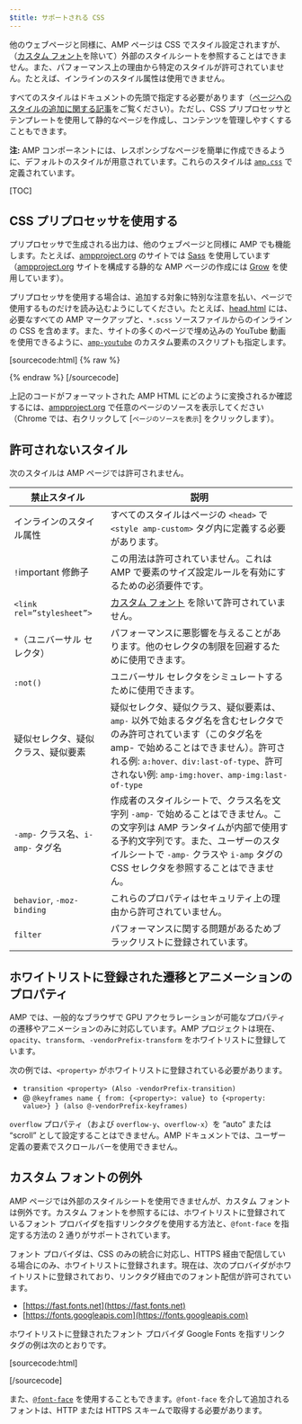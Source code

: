 ```yaml
---
$title: サポートされる CSS
---
```


他のウェブページと同様に、AMP ページは CSS でスタイル設定されますが、（[カスタム フォント](#カスタム-フォントの例外)を除いて）外部のスタイルシートを参照することはできません。また、パフォーマンス上の理由から特定のスタイルが許可されていません。たとえば、インラインのスタイル属性は使用できません。

すべてのスタイルはドキュメントの先頭で指定する必要があります（[ページへのスタイルの追加に関する記事](/ja/docs/guides/debug/validate.html)をご覧ください）。ただし、CSS プリプロセッサとテンプレートを使用して静的なページを作成し、コンテンツを管理しやすくすることもできます。

**注:** AMP コンポーネントには、レスポンシブなページを簡単に作成できるように、デフォルトのスタイルが用意されています。これらのスタイルは [`amp.css`](https://github.com/ampproject/amphtml/blob/master/css/amp.css) で定義されています。

[TOC]

## CSS プリプロセッサを使用する

プリプロセッサで生成される出力は、他のウェブページと同様に AMP でも機能します。たとえば、[ampproject.org](https://www.ampproject.org/) のサイトでは [Sass](http://sass-lang.com/) を使用しています（[ampproject.org](https://www.ampproject.org/) サイトを構成する静的な AMP ページの作成には [Grow](http://grow.io/)</a> を使用しています）。

プリプロセッサを使用する場合は、追加する対象に特別な注意を払い、ページで使用するものだけを読み込むようにしてください。たとえば、[head.html](https://github.com/ampproject/docs/blob/master/views/partials/head.html) には、必要なすべての AMP マークアップと、`*.scss` ソースファイルからのインラインの CSS を含めます。また、サイトの多くのページで埋め込みの YouTube 動画を使用できるように、[`amp-youtube`](/docs/reference/extended/amp-youtube.html) のカスタム要素のスクリプトも指定します。

[sourcecode:html] {% raw %}
<head>
  <meta charset="utf-8">
  <meta name="viewport" content="width=device-width,minimum-scale=1,initial-scale=1">
  <meta content="IE=Edge" http-equiv="X-UA-Compatible">
  <meta property="og:description" content="{% if doc.description %}{{doc.description}} – {% endif %}Accelerated Mobile Pages Project">
  <meta name="description" content="{% if doc.description %}{{doc.description}} – {% endif %}Accelerated Mobile Pages Project">

  <title>Accelerated Mobile Pages Project</title>
  <link rel="shortcut icon" href="/static/img/amp_favicon.png">
  <link rel="canonical" href="https://www.ampproject.org{{doc.url.path}}">
  <link href="https://fonts.googleapis.com/css?family=Roboto:200,300,400,500,700" rel="stylesheet" type="text/css">
  <style amp-custom>
  {% include "/assets/css/main.min.css" %}
  </style>

  <style amp-boilerplate>body{-webkit-animation:-amp-start 8s steps(1,end) 0s 1 normal both;-moz-animation:-amp-start 8s steps(1,end) 0s 1 normal both;-ms-animation:-amp-start 8s steps(1,end) 0s 1 normal both;animation:-amp-start 8s steps(1,end) 0s 1 normal both}@-webkit-keyframes -amp-start{from{visibility:hidden}to{visibility:visible}}@-moz-keyframes -amp-start{from{visibility:hidden}to{visibility:visible}}@-ms-keyframes -amp-start{from{visibility:hidden}to{visibility:visible}}@-o-keyframes -amp-start{from{visibility:hidden}to{visibility:visible}}@keyframes -amp-start{from{visibility:hidden}to{visibility:visible}}</style><noscript><style amp-boilerplate>body{-webkit-animation:none;-moz-animation:none;-ms-animation:none;animation:none}</style></noscript>
  <script async src="https://cdn.ampproject.org/v0.js"></script>
  <script async custom-element="amp-carousel" src="https://cdn.ampproject.org/v0/amp-carousel-0.1.js"></script>
  <script async custom-element="amp-analytics" src="https://cdn.ampproject.org/v0/amp-analytics-0.1.js"></script>
  <script async custom-element="amp-lightbox" src="https://cdn.ampproject.org/v0/amp-lightbox-0.1.js"></script>
  <script async custom-element="amp-youtube" src="https://cdn.ampproject.org/v0/amp-youtube-0.1.js"></script>
  <script async custom-element="amp-sidebar" src="https://cdn.ampproject.org/v0/amp-sidebar-0.1.js"></script>
  <script async custom-element="amp-iframe" src="https://cdn.ampproject.org/v0/amp-iframe-0.1.js"></script>
</head>
{% endraw %} [/sourcecode]

上記のコードがフォーマットされた AMP HTML にどのように変換されるか確認するには、[ampproject.org](https://www.ampproject.org/) で任意のページのソースを表示してください（Chrome では、右クリックして [`ページのソースを表示`] をクリックします）。

## 許可されないスタイル

次のスタイルは AMP ページでは許可されません。

<table>
  <thead>
    <tr>
      <th data-th="Banned style">禁止スタイル</th>
      <th data-th="Description">説明</th>
    </tr>
  </thead>
  <tbody>
    <tr>
      <td data-th="Banned style">インラインのスタイル属性</td>
      <td data-th="Description">すべてのスタイルはページの <code>&lt;head&gt;</code> で <code>&lt;style amp-custom&gt;</code> タグ内に定義する必要があります。</td>
    </tr>
    <tr>
      <td data-th="Banned style"><code>!</code>important 修飾子</td>
      <td data-th="Description">この用法は許可されていません。これは AMP で要素のサイズ設定ルールを有効にするための必須要件です。</td>
    </tr>
    <tr>
      <td data-th="Banned style"><code>&lt;link rel=”stylesheet”&gt;</code></td>
      <td data-th="Description"><a href="#カスタム-フォントの例外">カスタム フォント</a> を除いて許可されていません。</td>
    </tr>
    <tr>
      <td data-th="Banned style"><code>*</code>（ユニバーサル セレクタ）</td>
      <td data-th="Description">パフォーマンスに悪影響を与えることがあります。他のセレクタの制限を回避するために使用できます。</td>
    </tr>
    <tr>
      <td data-th="Banned style"><code>:not()</code></td>
      <td data-th="Description">ユニバーサル セレクタをシミュレートするために使用できます。</td>
    </tr>
    <tr>
      <td data-th="Banned style">疑似セレクタ、疑似クラス、疑似要素</td>
      <td data-th="Description">疑似セレクタ、疑似クラス、疑似要素は、<code>amp-</code> 以外で始まるタグ名を含むセレクタでのみ許可されています（このタグ名を amp- で始めることはできません）。許可される例: <code>a:hover、div:last-of-type</code>、許可されない例: <code>amp-img:hover、amp-img:last-of-type</code></td>
    </tr>
    <tr>
      <td data-th="Banned style"><code>-amp-</code> クラス名、<code>i-amp-</code> タグ名</td>
      <td data-th="Description">作成者のスタイルシートで、クラス名を文字列 <code>-amp-</code> で始めることはできません。この文字列は AMP ランタイムが内部で使用する予約文字列です。また、ユーザーのスタイルシートで <code>-amp-</code> クラスや <code>i-amp</code> タグの CSS セレクタを参照することはできません。</td>
    </tr>
    <tr>
      <td data-th="Banned style"><code>behavior</code>, <code>-moz-binding</code></td>
      <td data-th="Description">これらのプロパティはセキュリティ上の理由から許可されていません。</td>
    </tr>
    <tr>
      <td data-th="Banned style"><code>filter</code></td>
      <td data-th="Description">パフォーマンスに関する問題があるためブラックリストに登録されています。</td>
    </tr>
  </tbody>
</table>

## ホワイトリストに登録された遷移とアニメーションのプロパティ

AMP では、一般的なブラウザで GPU アクセラレーションが可能なプロパティの遷移やアニメーションのみに対応しています。AMP プロジェクトは現在、`opacity`、`transform`、`-vendorPrefix-transform` をホワイトリストに登録しています。

次の例では、`<property>` がホワイトリストに登録されている必要があります。

* `transition <property> (Also -vendorPrefix-transition)`
* @ `@keyframes name { from: {<property>: value} to {<property: value>} } (also @-vendorPrefix-keyframes)`

`overflow` プロパティ（および `overflow-y`、`overflow-x`）を “auto” または “scroll” として設定することはできません。AMP ドキュメントでは、ユーザー定義の要素でスクロールバーを使用できません。

## カスタム フォントの例外

AMP ページでは外部のスタイルシートを使用できませんが、カスタム フォントは例外です。カスタム フォントを参照するには、ホワイトリストに登録されているフォント プロバイダを指すリンクタグを使用する方法と、`@font-face` を指定する方法の 2 通りがサポートされています。

フォント プロバイダは、CSS のみの統合に対応し、HTTPS 経由で配信している場合にのみ、ホワイトリストに登録されます。現在は、次のプロバイダがホワイトリストに登録されており、リンクタグ経由でのフォント配信が許可されています。

* [https://fast.fonts.net](https://fast.fonts.net)
* [https://fonts.googleapis.com](https://fonts.googleapis.com)

ホワイトリストに登録されたフォント プロバイダ Google Fonts を指すリンクタグの例は次のとおりです。

[sourcecode:html]
<link rel="stylesheet" href="https://fonts.googleapis.com/css?family=Tangerine">
[/sourcecode]

また、[`@font-face`](https://developer.mozilla.org/en-US/docs/Web/CSS/@font-face) を使用することもできます。`@font-face` を介して追加されるフォントは、HTTP または HTTPS スキームで取得する必要があります。
